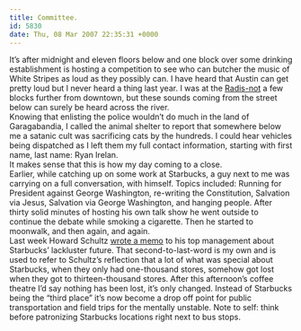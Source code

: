 ```yaml
---
title: Committee.
id: 5830
date: Thu, 08 Mar 2007 22:35:31 +0000
---
```


It’s after midnight and eleven floors below and one block over some drinking establishment is hosting a competition to see who can butcher the music of White Stripes as loud as they possibly can. I have heard that Austin can get pretty loud but I never heard a thing last year. I was at the [Radis-not](http://www.radisson.com/) a few blocks further from downtown, but these sounds coming from the street below can surely be heard across the river.  
 Knowing that enlisting the police wouldn’t do much in the land of Garagabandia, I called the animal shelter to report that somewhere below me a satanic cult was sacrificing cats by the hundreds. I could hear vehicles being dispatched as I left them my full contact information, starting with first name, last name: Ryan Irelan.  
 It makes sense that this is how my day coming to a close.  
 Earlier, while catching up on some work at Starbucks, a guy next to me was carrying on a full conversation, with himself. Topics included: Running for President against George Washington, re-writing the Constitution, Salvation via Jesus, Salvation via George Washington, and hanging people. After thirty solid minutes of hosting his own talk show he went outside to continue the debate while smoking a cigarette. Then he started to moonwalk, and then again, and again.  
 Last week Howard Schultz [wrote a memo](http://starbucksgossip.typepad.com/_/2007/02/starbucks_chair_2.html) to his top management about Starbucks’ lackluster future. That second-to-last-word is my own and is used to refer to Schultz’s reflection that a lot of what was special about Starbucks, when they only had one-thousand stores, somehow got lost when they got to thirteen-thousand stores. After this afternoon’s coffee theatre I’d say nothing has been lost, it’s only changed. Instead of Starbucks being the “third place” it’s now become a drop off point for public transportation and field trips for the mentally unstable. Note to self: think before patronizing Starbucks locations right next to bus stops.


